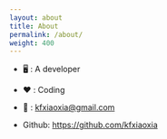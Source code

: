 ```yaml
---
layout: about
title: About
permalink: /about/
weight: 400
---
```


- 🖥 : A developer

- ❤️ : Coding

- 📧 : <kfxiaoxia@gmail.com>

- Github: <https://github.com/kfxiaoxia>
